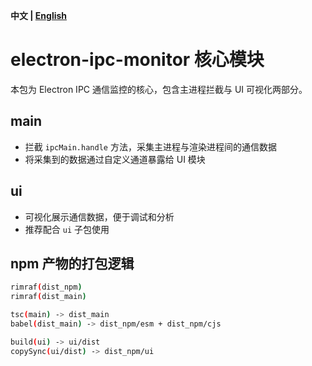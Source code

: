
**中文 | [English](./README.en.md)**

# electron-ipc-monitor 核心模块

本包为 Electron IPC 通信监控的核心，包含主进程拦截与 UI 可视化两部分。

## main

- 拦截 `ipcMain.handle` 方法，采集主进程与渲染进程间的通信数据
- 将采集到的数据通过自定义通道暴露给 UI 模块

## ui

- 可视化展示通信数据，便于调试和分析
- 推荐配合 `ui` 子包使用

## npm 产物的打包逻辑

```bash
rimraf(dist_npm)
rimraf(dist_main)

tsc(main) -> dist_main
babel(dist_main) -> dist_npm/esm + dist_npm/cjs

build(ui) -> ui/dist
copySync(ui/dist) -> dist_npm/ui
```